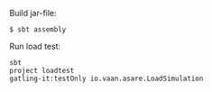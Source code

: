 Build jar-file:

```
$ sbt assembly
```

Run load test:
```
sbt
project loadtest
gatling-it:testOnly io.vaan.asare.LoadSimulation
```